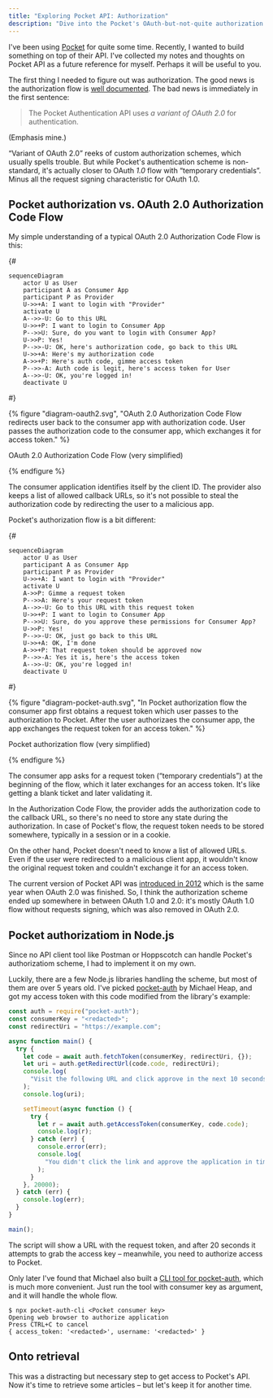 ```yaml
---
title: "Exploring Pocket API: Authorization"
description: "Dive into the Pocket's OAuth-but-not-quite authorization flow."
---
```


I've been using [Pocket](https://getpocket.com/) for quite some time. Recently, I wanted to build something on top of their API. I've collected my notes and thoughts on Pocket API as a future reference for myself. Perhaps it will be useful to you.

The first thing I needed to figure out was authorization. The good news is the authorization flow is [well documented](https://getpocket.com/developer/docs/authentication). The bad news is immediately in the first sentence:

> The Pocket Authentication API uses _a variant of OAuth 2.0_ for authentication.

(Emphasis mine.)

“Variant of OAuth 2.0” reeks of custom authorization schemes, which usually spells trouble. But while Pocket's authentication scheme is non-standard, it's actually closer to OAuth _1.0_ flow with “temporary credentials”. Minus all the request signing characteristic for OAuth 1.0.

## Pocket authorization vs. OAuth 2.0 Authorization Code Flow

My simple understanding of a typical OAuth 2.0 Authorization Code Flow is this:

{#

```mermaid
sequenceDiagram
    actor U as User
    participant A as Consumer App
    participant P as Provider
    U->>+A: I want to login with "Provider"
    activate U
    A-->>-U: Go to this URL
    U->>+P: I want to login to Consumer App
    P-->>U: Sure, do you want to login with Consumer App?
    U->>P: Yes!
    P-->>-U: OK, here's authorization code, go back to this URL
    U->>+A: Here's my authorization code
    A->>+P: Here's auth code, gimme access token
    P-->>-A: Auth code is legit, here's access token for User
    A-->>-U: OK, you're logged in!
    deactivate U
```

#}

{% figure "diagram-oauth2.svg", "OAuth 2.0 Authorization Code Flow redirects user back to the consumer app with authorization code. User passes the authorization code to the consumer app, which exchanges it for access token." %}

OAuth 2.0 Authorization Code Flow (very simplified)

{% endfigure %}

The consumer application identifies itself by the client ID. The provider also keeps a list of allowed callback URLs, so it's not possible to steal the authorization code by redirecting the user to a malicious app.

Pocket's authorization flow is a bit different:

{#

```mermaid
sequenceDiagram
    actor U as User
    participant A as Consumer App
    participant P as Provider
    U->>+A: I want to login with "Provider"
    activate U
    A->>P: Gimme a request token
    P-->>A: Here's your request token
    A-->>-U: Go to this URL with this request token
    U->>+P: I want to login to Consumer App
    P-->>U: Sure, do you approve these permissions for Consumer App?
    U->>P: Yes!
    P-->>-U: OK, just go back to this URL
    U->>+A: OK, I'm done
    A->>+P: That request token should be approved now
    P-->>-A: Yes it is, here's the access token
    A-->>-U: OK, you're logged in!
    deactivate U
```

#}

{% figure "diagram-pocket-auth.svg", "In Pocket authorization flow the consumer app first obtains a request token which user passes to the authorization to Pocket. After the user authorizaes the consumer app, the app exchanges the request token for an access token." %}

Pocket authorization flow (very simplified)

{% endfigure %}

The consumer app asks for a request token (“temporary credentials”) at the beginning of the flow, which it later exchanges for an access token. It's like getting a blank ticket and later validating it.

In the Authorization Code Flow, the provider adds the authorization code to the callback URL, so there's no need to store any state during the authorization. In case of Pocket's flow, the request token needs to be stored somewhere, typically in a session or in a cookie.

On the other hand, Pocket doesn't need to know a list of allowed URLs. Even if the user were redirected to a malicious client app, it wouldn't know the original request token and couldn't exchange it for an access token.

The current version of Pocket API was [introduced in 2012](https://blog.getpocket.com/2012/11/introducing-the-new-pocket-api-for-developers-and-publishers/) which is the same year when OAuth 2.0 was finished. So, I think the authorization scheme ended up somewhere in between OAuth 1.0 and 2.0: it's mostly OAuth 1.0 flow without requests signing, which was also removed in OAuth 2.0.

## Pocket authorizatiom in Node.js

Since no API client tool like Postman or Hoppscotch can handle Pocket's authorizatiom scheme, I had to implement it on my own.

Luckily, there are a few Node.js libraries handling the scheme, but most of them are over 5 years old. I've picked [pocket-auth](https://github.com/mheap/pocket-auth) by Michael Heap, and got my access token with this code modified from the library's example:

```js
const auth = require("pocket-auth");
const consumerKey = "<redacted>";
const redirectUri = "https://example.com";

async function main() {
  try {
    let code = await auth.fetchToken(consumerKey, redirectUri, {});
    let uri = auth.getRedirectUrl(code.code, redirectUri);
    console.log(
      "Visit the following URL and click approve in the next 10 seconds:"
    );
    console.log(uri);

    setTimeout(async function () {
      try {
        let r = await auth.getAccessToken(consumerKey, code.code);
        console.log(r);
      } catch (err) {
        console.error(err);
        console.log(
          "You didn't click the link and approve the application in time"
        );
      }
    }, 20000);
  } catch (err) {
    console.log(err);
  }
}

main();
```

The script will show a URL with the request token, and after 20 seconds it attempts to grab the access key – meanwhile, you need to authorize access to Pocket.

Only later I've found that Michael also built a [CLI tool for pocket-auth](https://github.com/mheap/pocket-auth-cli), which is much more convenient. Just run the tool with consumer key as argument, and it will handle the whole flow.

```shell
$ npx pocket-auth-cli <Pocket consumer key>
Opening web browser to authorize application
Press CTRL+C to cancel
{ access_token: '<redacted>', username: '<redacted>' }
```

## Onto retrieval

This was a distracting but necessary step to get access to Pocket's API. Now it's time to retrieve some articles – but let's keep it for another time.

